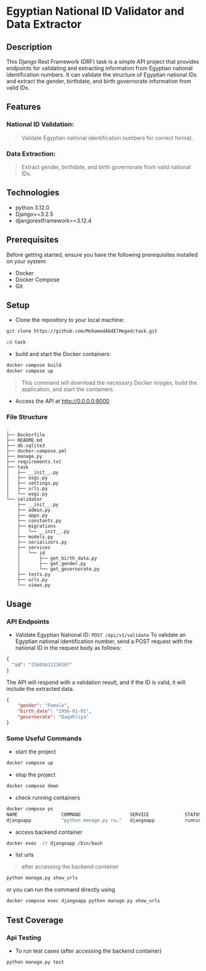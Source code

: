 # Egyptian National ID Validator and Data Extractor 
## Description
This Django Rest Framework (DRF) task is a simple API project that provides endpoints for validating and extracting information from Egyptian national identification numbers. It can validate the structure of Egyptian national IDs and extract the gender, birthdate, and birth governorate information from valid IDs.

## Features
### National ID Validation: 
> Validate Egyptian national identification numbers for correct format.

### Data Extraction: 
> Extract gender, birthdate, and birth governorate from valid national IDs.

## Technologies 
- python 3.12.0
- Django==3.2.5
- djangorestframework==3.12.4


## Prerequisites
Before getting started, ensure you have the following prerequisites installed on your system:

- Docker
- Docker Compose
- Git

## Setup
- Clone the repository to your local machine:
```bash
git clone https://github.com/MohamedAbdElMeged/task.git

cd task
```
- build and start the Docker containers:
```bash
docker compose build
docker compose up
```
> This command will download the necessary Docker images, build the application, and start the containers.
- Access the API at http://0.0.0.0:8000

### File Structure
```
.
├── Dockerfile
├── README.md
├── db.sqlite3
├── docker-compose.yml
├── manage.py
├── requirements.txt
├── task
│   ├── __init__.py
│   ├── asgi.py
│   ├── settings.py
│   ├── urls.py
│   └── wsgi.py
└── validator
    ├── __init__.py
    ├── admin.py
    ├── apps.py
    ├── constants.py
    ├── migrations
    │   └── __init__.py
    ├── models.py
    ├── serializers.py
    ├── services
    │   └── id
    │       ├── get_birth_data.py
    │       ├── get_gender.py
    │       └── get_governorate.py
    ├── tests.py
    ├── urls.py
    └── views.py
```

## Usage
### API Endpoints
- Validate Egyptian National ID:
`POST /api/v1/validate`
To validate an Egyptian national identification number, send a POST request with the national ID in the request body as follows:
```json
{
  "id": "25601011234567"
}
```
The API will respond with a validation result, and if the ID is valid, it will include the extracted data.
```json
{
    "gender": "Female",
    "birth_date": "1956-01-01",
    "governorate": "Daqahliya"
}
```

### Some Useful Commands
- start the project
```bash
docker compose up
```
- stop the project
```bash
docker compose down
```
- check running containers
```bash
docker compose ps
NAME                COMMAND                  SERVICE             STATUS              PORTS
djangoapp           "python manage.py ru…"   djangoapp           running             0.0.0.0:8000->8000/tcp

```
- access backend container
```bash
docker exec -it djangoapp /bin/bash
```
- list urls 
> after accessing the backend container
```bash
python manage.py show_urls
```
or you can run the command directly using
```bash
docker compose exec djangoapp python manage.py show_urls
```

## Test Coverage
### Api Testing
- To run test cases (after accessing the backend container)
```bash
python manage.py test
```
